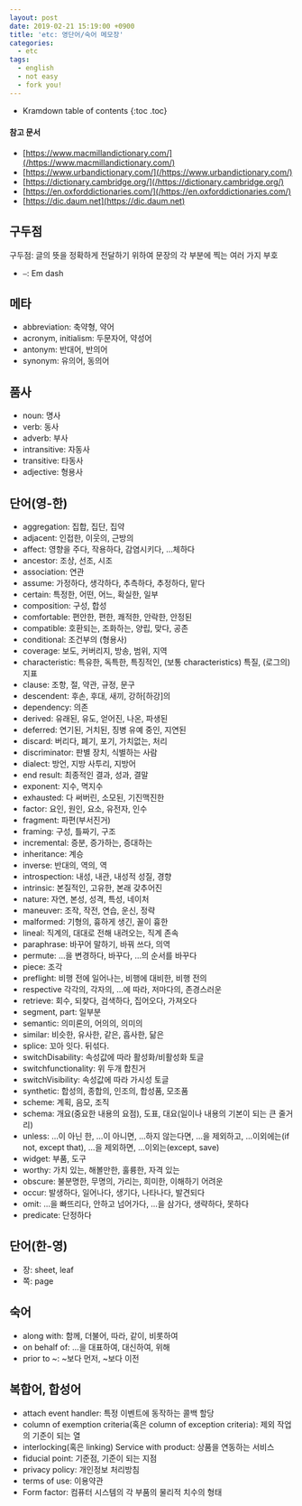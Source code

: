 ```yaml
---
layout: post
date: 2019-02-21 15:19:00 +0900
title: 'etc: 영단어/숙어 메모장'
categories:
  - etc
tags:
  - english
  - not easy
  - fork you!
---
```


* Kramdown table of contents
{:toc .toc}

#### 참고 문서

- [https://www.macmillandictionary.com/](/https://www.macmillandictionary.com/)
- [https://www.urbandictionary.com/](/https://www.urbandictionary.com/)
- [https://dictionary.cambridge.org/](/https://dictionary.cambridge.org/)
- [https://en.oxforddictionaries.com/](/https://en.oxforddictionaries.com/)
- [https://dic.daum.net](https://dic.daum.net)

## 구두점

구두점: 글의 뜻을 정확하게 전달하기 위하여 문장의 각 부분에 찍는 여러 가지 부호

- `—`: Em dash

## 메타

- abbreviation: 축약형, 약어
- acronym, initialism: 두문자어, 약성어
- antonym: 반대어, 반의어
- synonym: 유의어, 동의어

## 품사

- noun: 명사
- verb: 동사
- adverb: 부사
- intransitive: 자동사
- transitive: 타동사
- adjective: 형용사

## 단어(영-한)

- aggregation: 집합, 집단, 집약
- adjacent: 인접한, 이웃의, 근방의
- affect: 영향을 주다, 작용하다, 감염시키다, …체하다
- ancestor: 조상, 선조, 시조
- association: 연관
- assume: 가정하다, 생각하다, 추측하다, 추정하다, 맡다
- certain: 특정한, 어떤, 어느, 확실한, 일부
- composition: 구성, 합성
- comfortable: 편안한, 편한, 쾌적한, 안락한, 안정된
- compatible: 호환되는, 조화하는, 양립, 맞다, 공존
- conditional: 조건부의 (형용사)
- coverage: 보도, 커버리지, 방송, 범위, 지역
- characteristic: 특유한, 독특한, 특징적인, (보통 characteristics) 특질, (로그의) 지표
- clause: 조항, 절, 약관, 규정, 문구
- descendent: 후손, 후대, 새끼, 강하[하강]의
- dependency: 의존
- derived: 유래된, 유도, 얻어진, 나온, 파생된
- deferred: 연기된, 거치된, 징병 유예 중인, 지연된
- discard: 버리다, 폐기, 포기, 가치없는, 처리
- discriminator: 판별 장치, 식별하는 사람
- dialect: 방언, 지방 사투리, 지방어
- end result: 최종적인 결과, 성과, 결말
- exponent: 지수, 멱지수
- exhausted: 다 써버린, 소모된, 기진맥진한
- factor: 요인, 원인, 요소, 유전자, 인수
- fragment: 파편(부서진거)
- framing: 구성, 틀짜기, 구조
- incremental: 증분, 증가하는, 증대하는
- inheritance: 계승
- inverse: 반대의, 역의, 역
- introspection: 내성, 내관, 내성적 성질, 경향
- intrinsic: 본질적인, 고유한, 본래 갖추어진
- nature: 자연, 본성, 성격, 특성, 네이처
- maneuver: 조작, 작전, 연습, 운신, 정략
- malformed: 기형의, 흉하게 생긴, 꼴이 흉한
- lineal: 직계의, 대대로 전해 내려오는, 직계 존속
- paraphrase: 바꾸어 말하기, 바꿔 쓰다, 의역
- permute: …을 변경하다, 바꾸다, …의 순서를 바꾸다
- piece: 조각
- preflight: 비행 전에 일어나는, 비행에 대비한, 비행 전의
- respective 각각의, 각자의, …에 따라, 저마다의, 존경스러운
- retrieve: 회수, 되찾다, 검색하다, 집어오다, 가져오다
- segment, part: 일부분
- semantic: 의미론의, 어의의, 의미의
- similar: 비슷한, 유사한, 같은, 흡사한, 닮은
- splice: 꼬아 잇다. 뒤섞다.
- switchDisability: 속성값에 따라 활성화/비활성화 토글
- switchfunctionality: 위 두개 합친거
- switchVisibility: 속성값에 따라 가시성 토글
- synthetic: 합성의, 종합의, 인조의, 합성품, 모조품
- scheme: 계획, 음모, 조직
- schema: 개요(중요한 내용의 요점), 도표, 대요(일이나 내용의 기본이 되는 큰 줄거리)
- unless: …이 아닌 한, …이 아니면, …하지 않는다면, …을 제외하고, …이외에는(if not, except that), …을 제외하면, …이외는(except, save)
- widget: 부품, 도구
- worthy: 가치 있는, 해볼만한, 훌륭한, 자격 있는
- obscure: 불분명한, 무명의, 가리는, 희미한, 이해하기 어려운
- occur: 발생하다, 일어나다, 생기다, 나타나다, 발견되다
- omit: …을 빠뜨리다, 안하고 넘어가다, …을 삼가다, 생략하다, 못하다
- predicate: 단정하다

## 단어(한-영)

- 장: sheet, leaf
- 쪽: page

## 숙어

- along with: 함께, 더불어, 따라, 같이, 비롯하여
- on behalf of: …을 대표하여, 대신하여, 위해
- prior to ~: ~보다 먼저, ~보다 이전

## 복합어, 합성어

- attach event handler: 특정 이벤트에 동작하는 콜백 할당
- column of exemption criteria(혹은 column of exception criteria): 제외 작업의 기준이 되는 열
- interlocking(혹은 linking) Service with product: 상품을 연동하는 서비스
- fiducial point: 기준점, 기준이 되는 지점
- privacy policy: 개인정보 처리방침
- terms of use: 이용약관
- Form factor: 컴퓨터 시스템의 각 부품의 물리적 치수의 형태
